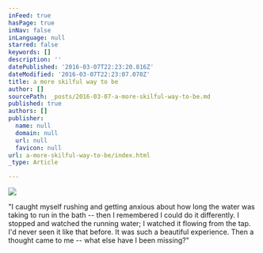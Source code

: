 ```yaml
---
inFeed: true
hasPage: true
inNav: false
inLanguage: null
starred: false
keywords: []
description: ''
datePublished: '2016-03-07T22:23:20.816Z'
dateModified: '2016-03-07T22:23:07.070Z'
title: a more skilful way to be
author: []
sourcePath: _posts/2016-03-07-a-more-skilful-way-to-be.md
published: true
authors: []
publisher:
  name: null
  domain: null
  url: null
  favicon: null
url: a-more-skilful-way-to-be/index.html
_type: Article

---
```

![](https://the-grid-user-content.s3-us-west-2.amazonaws.com/2942af8d-92c1-48ce-b49b-9cfc67a0ec2f.jpg)

"I caught
myself rushing and getting anxious about how long the water was taking to run
in the bath -- then I remembered I could do it differently. I stopped and
watched the running water; I watched it flowing from the tap. I'd never seen it
like that before. It was such a beautiful experience. Then a thought came to me
-- what else have I been missing?"